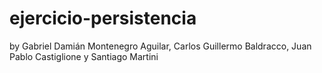# ejercicio-persistencia

by Gabriel Damián Montenegro Aguilar, Carlos Guillermo Baldracco, Juan Pablo Castiglione y Santiago Martini

